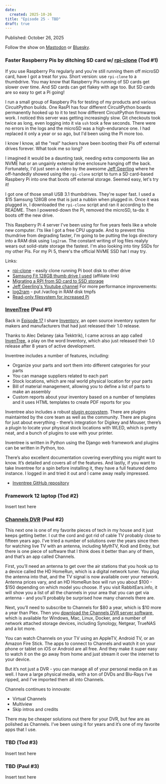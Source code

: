 ```yaml
---
date:
  created: 2025-10-26
title: "Episode 25 - TBD"
draft: true
---
```


Published: October 26, 2025

Follow the show on [Mastodon](https://www.circuitpythonshow.com/@thebootloader/follow) or [Bluesky](https://bsky.app/profile/thebootloader.net).

### Faster Raspberry Pis by ditching SD card w/ [rpi-clone](https://github.com/geerlingguy/rpi-clone) (Tod #1)

If you use Raspberry Pis regularly and you're still running them off microSD card,
have I got a treat for you.  Short version: use `rpi-clone` to a thumbdrive.
You may know that Raspberry Pis running of SD cards get slower over time.
And SD cards can get flakey with age too.  But SD cards are so easy to get a Pi going!

I run a small group of Raspbery Pis for testing of my products and various
CircuitPython builds. One RasPI has four different CircuitPython boards permanently
hooked up to it to test how different CircuitPython firmwares work.
I noticed this server was getting increasingly slow. Git checkouts took twice as long,
even logging into it via `ssh` took a few seconds. There were no errors in the
logs and the microSD was a high-endurance one. I had replaced it only a year or so ago,
but I'd been using the Pi more too.

I know I know, all the "real" hackers have been booting their Pis off external drives
forever. What took me so long?

I imagined it would be a daunting task, needing extra components like an NVME hat
or an ungainly external drive enclosure hanging off the back. Fortunately, I'd just
seen a video by the awesome [Jeff Geerling](https://www.youtube.com/@JeffGeerling)
where he off-handedly showed using the `rpi-clone` script to turn a SD card-based Raspbery Pi
into one that boots off external storage.   Seemed easy, let's try it!

I got one of those small USB 3.1 thumbdrives. They're super fast.
I used a $15 Samsung 128GB one that is just a nubbin when plugged in.
Once it was plugged in, I downloaded the `rpi-clone` script and ran it according
to the README. Then I powered-down the Pi, removed the microSD, ta-da: it boots off the new drive.

This Raspberry Pi 4 server I've been using for five years feels like a whole new computer.
I'ts like I got a free CPU upgrade. And to prevent this thumdrive from degrading faster, I'm going
to be putting the logs directory into a RAM disk using `log2ram`. The constant
writing of log files realyly wears out solid-state storage the fastest.  I'm
also looking into tiny SSDs for my other Pis. For my Pi 5, there's the official
NVME SSD hat I may try.

Links:
  - [rpi-clone](https://github.com/geerlingguy/rpi-clone) - easily clone running Pi boot disk to other drive
  - [Samsung Fit 128GB thumb drive I used](https://amzn.to/3IEwfnQ) (affiliate link)
  - [Migrating a RPI from SD card to SSD storage](https://allthingsempty.wordpress.com/2025/09/09/migrating-a-rpi-from-sd-card-to-ssd-storage-my-how-to/)
  - [Jeff Geerling's Youtube channel](https://www.youtube.com/@JeffGeerling)
  For more performance improvements:
  - [log2ram](https://github.com/azlux/log2ram) - put /var/log in RAM disk tmpfs
  - [Read-only filesystem for increased Pi](https://www.dzombak.com/blog/2024/04/pi-reliability-reduce-writes-to-your-sd-card/)


### [InvenTree](https://inventree.org) (Paul #1)

Back in [Episode 17](ep017.md) I share [Inventory](https://github.com/dunkelstern/inventory), an open source inventory system for makers and manufacturers that had just released their 1.0 release.

Thanks to Alec Delaney (aka Tekktrik), I came across an app called [InvenTree](https://inventree.org), a play on the word Inventory, which also just released their 1.0 release after 8 years of active development.

Inventree includes a number of features, including:

* Organize your parts and sort them into different categories for your parts
* You can manage suppliers related to each part
* Stock locations, which are real world physical location for your parts
* Bill of material management, allowing you to define a list of parts to make an assembly
* Custom reports about your inventory based on a number of templates and it uses HTML templates to create PDF reports for you

Inventree also includes a robust [plugin ecosystem](https://inventree.org/extend/plugin/).  There are plugins maintainted by the core team as well as the community. There are plugins for just about everything - there’s integration for Digikey and Mouser, there’s a plugin to locate your physical stock locations with WLED, which is pretty neat, and a bunch of plugins to use with your printer.

Inventree is written in Python using the Django web framework and plugins can be written in Python, too.

There’s also excellent documentation covering everything you might want to know.  It’s detailed and covers all of the features.  And lastly, if you want to take Inventree for a spin before installing it, they have a full featured demo instance.  I logged in and tried it out and I came away really impressed.

* [Inventree GitHub repository](https://github.com/inventree/inventree)

### Framework 12 laptop (Tod #2)
Insert text here

### [Channels DVR](https://getchannels.com) (Paul #2)

This next one is one of my favorite pieces of tech in my house and it just keeps getting better.  I cut the cord and got rid of cable TV probably close to fifteen years ago.  I’ve tried a number of solutions over the years since then for watching live TV with an antenna, including MythTV, Kodi and Emby, but there is one piece of software that I think does it better than any of them, and that’s an app called Channels.

First, you’ll need an antenna to get over the air stations that you hook up to a device called the HD HomeRun, which is a digital network tuner.  You plug the antenna into that, and the TV signal is now available over your network.  Antenna prices vary, and an HD HomeRun box will run you about $100 - $150 depending on which model you choose.  If you visit RabbitEars.info, it will show you a list of all the channels in your area that you can get via antenna - and you’ll probably be surprised how many channels there are.

Next, you’ll need to subscribe to Channels for $80 a year, which is $10 more a year than Plex.  Then you [download the Channels DVR server software,](https://getchannels.com/dvr-server/#dvr-install) which is available for Windows, Mac, Linux, Docker, and a number of network attached storage devices, including Synology, Netgear, TrueNAS and a lot more.

You can watch Channels on your TV using an AppleTV, Android TV, or an Amazon Fire Stick. The apps to connect to Channels and watch it on your phone or tablet on iOS or Android are all free.  And they make it super easy to watch it on the go away from home and just stream it over the internet to your device.

But it’s not just a DVR - you can manage all of your personal media on it as well.  I have a large physical media, with a ton of DVDs and Blu-Rays I’ve ripped, and I’ve imported them all into Channels.

Channels continues to innovate:
* Virtual Channels
* Multiview
* Skip intros and credits

There may be cheaper solutions out there for your DVR, but few are as polished as Channels.  I’ve been using it for years and it’s one of my favorite apps that I use.

### TBD (Tod #3)
Insert text here

### TBD (Paul #3)
Insert text here
